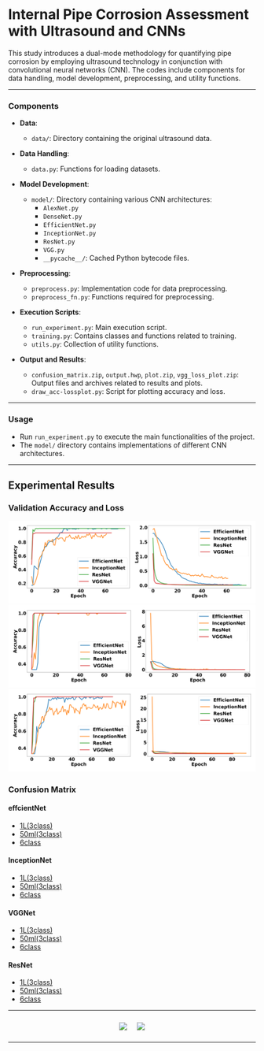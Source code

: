 # Internal Pipe Corrosion Assessment with Ultrasound and CNNs

This study introduces a dual-mode methodology for quantifying pipe corrosion by employing ultrasound technology in conjunction with convolutional neural networks (CNN).
The codes include components for data handling, model development, preprocessing, and utility functions.

***

### Components

-   **Data**:

    -   `data/`: Directory containing the original ultrasound data.

-   **Data Handling**:

    -   `data.py`: Functions for loading datasets.

-   **Model Development**:

    -   `model/`: Directory containing various CNN architectures:
        -   `AlexNet.py`
        -   `DenseNet.py`
        -   `EfficientNet.py`
        -   `InceptionNet.py`
        -   `ResNet.py`
        -   `VGG.py`
        -   `__pycache__/`: Cached Python bytecode files.

-   **Preprocessing**:

    -   `preprocess.py`: Implementation code for data preprocessing.
    -   `preprocess_fn.py`: Functions required for preprocessing.

-   **Execution Scripts**:
    -   `run_experiment.py`: Main execution script.
    -   `training.py`: Contains classes and functions related to training.
    -   `utils.py`: Collection of utility functions.
-   **Output and Results**:
    -   `confusion_matrix.zip`, `output.hwp`, `plot.zip`, `vgg_loss_plot.zip`: Output files and archives related to results and plots.
    -   `draw_acc-lossplot.py`: Script for plotting accuracy and loss.

***

### Usage

-   Run `run_experiment.py` to execute the main functionalities of the project.
-   The `model/` directory contains implementations of different CNN architectures.

***

## Experimental Results

### Validation Accuracy and Loss

![alt text](6class.png)
![alt text](3class_1L.png)
![alt text](3class_50ml.png)

### Confusion Matrix

#### effcientNet

-   [1L(3class)](./confusion_matrix/output_efficentnet/33_1L)
-   [50ml(3class)](./confusion_matrix/output_efficentnet/33_50ml)
-   [6class](./confusion_matrix/output_efficentnet/66)

#### InceptionNet

-   [1L(3class)](./confusion_matrix/output_inceptionnet/33_1L)
-   [50ml(3class)](./confusion_matrix/output_inceptionnet/33_50ml)
-   [6class](./confusion_matrix/output_inceptionnet/66)

#### VGGNet

-   [1L(3class)](./confusion_matrix/output_vgg/33_1L)
-   [50ml(3class)](./confusion_matrix/output_vgg/33_50ml)
-   [6class](./confusion_matrix/output_vgg/66)

#### ResNet

-   [1L(3class)](./confusion_matrix/output_resnet/33_1L)
-   [50ml(3class)](./confusion_matrix/output_resnet/33_50ml)
-   [6class](./confusion_matrix/output_resnet/66)

***

<p align="center"><a href="https://sites.google.com/view/lim-lab/home"><img align="center" src="https://nslab-cuk.github.io/images/BU_Logo.jpg" style="width : 30%; margin : 10px"></a><a href="https://nslab-cuk.github.io/"><img align="center" src="https://nslab-cuk.github.io/images/Logo_Rect.png" style="width : 55%; margin : 10px"></a></p>

***
